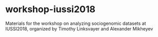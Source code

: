 # workshop-iussi2018
Materials for the workshop on analyzing sociogenomic datasets at IUSSI2018, organized by Timothy Linksvayer and Alexander Mikheyev 
